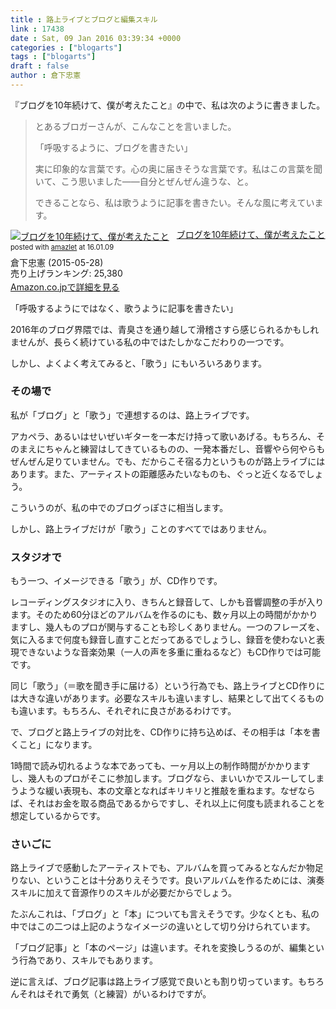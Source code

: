 ```yaml
---
title : 路上ライブとブログと編集スキル
link : 17438
date : Sat, 09 Jan 2016 03:39:34 +0000
categories : ["blogarts"]
tags : ["blogarts"]
draft : false
author : 倉下忠憲
---
```


『ブログを10年続けて、僕が考えたこと』の中で、私は次のように書きました。

<blockquote>
とあるブロガーさんが、こんなことを言いました。

「呼吸するように、ブログを書きたい」

実に印象的な言葉です。心の奥に届きそうな言葉です。私はこの言葉を聞いて、こう思いました——自分とぜんぜん違うな、と。

できることなら、私は歌うように記事を書きたい。そんな風に考えています。
</blockquote>



<div class="amazlet-box" style="margin-bottom:0px;"><div class="amazlet-image" style="float:left;margin:0px 12px 1px 0px;"><a href="http://www.amazon.co.jp/exec/obidos/ASIN/B00YI05M1K/rashita1000-22/ref=nosim/" name="amazletlink" target="_blank"><img src="http://ecx.images-amazon.com/images/I/41qzGeKnNEL._SL160_.jpg" alt="ブログを10年続けて、僕が考えたこと" style="border: none;" /></a></div><div class="amazlet-info" style="line-height:120%; margin-bottom: 10px"><div class="amazlet-name" style="margin-bottom:10px;line-height:120%"><a href="http://www.amazon.co.jp/exec/obidos/ASIN/B00YI05M1K/rashita1000-22/ref=nosim/" name="amazletlink" target="_blank">ブログを10年続けて、僕が考えたこと</a><div class="amazlet-powered-date" style="font-size:80%;margin-top:5px;line-height:120%">posted with <a href="http://www.amazlet.com/" title="amazlet" target="_blank">amazlet</a> at 16.01.09</div></div><div class="amazlet-detail">倉下忠憲 (2015-05-28)<br />売り上げランキング: 25,380<br /></div><div class="amazlet-sub-info" style="float: left;"><div class="amazlet-link" style="margin-top: 5px"><a href="http://www.amazon.co.jp/exec/obidos/ASIN/B00YI05M1K/rashita1000-22/ref=nosim/" name="amazletlink" target="_blank">Amazon.co.jpで詳細を見る</a></div></div></div><div class="amazlet-footer" style="clear: left"></div></div>


「呼吸するようにではなく、歌うように記事を書きたい」

2016年のブログ界隈では、青臭さを通り越して滑稽さすら感じられるかもしれませんが、長らく続けている私の中ではたしかなこだわりの一つです。

しかし、よくよく考えてみると、「歌う」にもいろいろあります。

<H3>その場で</H3>

私が「ブログ」と「歌う」で連想するのは、路上ライブです。

アカペラ、あるいはせいぜいギターを一本だけ持って歌いあげる。もちろん、そのまえにちゃんと練習はしてきているものの、一発本番だし、音響やら何やらもぜんぜん足りていません。でも、だからこそ宿る力というものが路上ライブにはあります。また、アーティストの距離感みたいなものも、ぐっと近くなるでしょう。

こういうのが、私の中でのブログっぽさに相当します。

しかし、路上ライブだけが「歌う」ことのすべてではありません。

<H3>スタジオで</H3>

もう一つ、イメージできる「歌う」が、CD作りです。

レコーディングスタジオに入り、きちんと録音して、しかも音響調整の手が入ります。そのため60分ほどのアルバムを作るのにも、数ヶ月以上の時間がかかりますし、幾人ものプロが関与することも珍しくありません。一つのフレーズを、気に入るまで何度も録音し直すことだってあるでしょうし、録音を使わないと表現できないような音楽効果（一人の声を多重に重ねるなど）もCD作りでは可能です。

同じ「歌う」（＝歌を聞き手に届ける）という行為でも、路上ライブとCD作りには大きな違いがあります。必要なスキルも違いますし、結果として出てくるものも違います。もちろん、それぞれに良さがあるわけです。

で、ブログと路上ライブの対比を、CD作りに持ち込めば、その相手は「本を書くこと」になります。

1時間で読み切れるような本であっても、一ヶ月以上の制作時間がかかりますし、幾人ものプロがそこに参加します。ブログなら、まいいかでスルーしてしまうような緩い表現も、本の文章となればキリキリと推敲を重ねます。なぜならば、それはお金を取る商品であるからですし、それ以上に何度も読まれることを想定しているからです。

<H3>さいごに</H3>

路上ライブで感動したアーティストでも、アルバムを買ってみるとなんだか物足りない、ということは十分ありえそうです。良いアルバムを作るためには、演奏スキルに加えて音源作りのスキルが必要だからでしょう。

たぶんこれは、「ブログ」と「本」についても言えそうです。少なくとも、私の中ではこの二つは上記のようなイメージの違いとして切り分けられています。

「ブログ記事」と「本のページ」は違います。それを変換しうるのが、編集という行為であり、スキルでもあります。

逆に言えば、ブログ記事は路上ライブ感覚で良いとも割り切っています。もちろんそれはそれで勇気（と練習）がいるわけですが。
